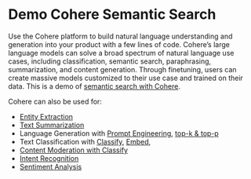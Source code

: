 # Demo Cohere Semantic Search

Use the Cohere platform to build natural language understanding and generation into your product with a few lines of code. Cohere’s large language models can solve a broad spectrum of natural language use cases, including classification, semantic search, paraphrasing, summarization, and content generation. Through finetuning, users can create massive models customized to their use case and trained on their data.
This is a demo of [semantic search with Cohere](https://github.com/adrienpayong/democoheresemanticsearch/blob/main/SemanticSearchcohere.ipynb).

Cohere can also be used for:
- [Entity Extraction](https://docs.cohere.ai/entity-extraction)
- [Text Summarization](https://docs.cohere.ai/text-summarization-example)
- Language Generation with [Prompt Engineering](https://docs.cohere.ai/prompt-engineering-wiki), [top-k & top-p](https://docs.cohere.ai/token-picking)
- Text Classification with [Classify](https://docs.cohere.ai/sentiment-analysis-example), [Embed](https://docs.cohere.ai/text-classification-embeddings), 
- [Content Moderation with Classify](https://docs.cohere.ai/classify-content-mod)
- [Intent Recognition](https://docs.cohere.ai/intent-recognition)
- [Sentiment Analysis](https://docs.cohere.ai/sentiment-analysis-guide)
